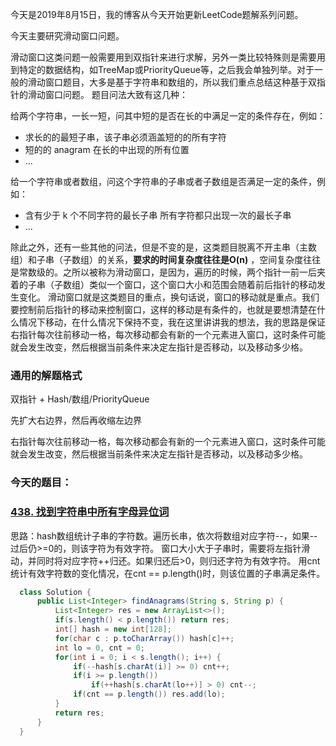 今天是2019年8月15日，我的博客从今天开始更新LeetCode题解系列问题。

今天主要研究滑动窗口问题。

滑动窗口这类问题一般需要用到双指针来进行求解，另外一类比较特殊则是需要用到特定的数据结构，如TreeMap或PriorityQueue等，之后我会单独列举。对于一般的滑动窗口题目，大多是基于字符串和数组的，所以我们重点总结这种基于双指针的滑动窗口问题。
题目问法大致有这几种：

给两个字符串，一长一短，问其中短的是否在长的中满足一定的条件存在，例如：

- 求长的的最短子串，该子串必须涵盖短的的所有字符
- 短的的 anagram 在长的中出现的所有位置
- ...

给一个字符串或者数组，问这个字符串的子串或者子数组是否满足一定的条件，例如：

- 含有少于 k 个不同字符的最长子串
 所有字符都只出现一次的最长子串
- ...

除此之外，还有一些其他的问法，但是不变的是，这类题目脱离不开主串（主数组）和子串（子数组）的关系，**要求的时间复杂度往往是O(n)** ，空间复杂度往往是常数级的。之所以被称为滑动窗口，是因为，遍历的时候，两个指针一前一后夹着的子串（子数组）类似一个窗口，这个窗口大小和范围会随着前后指针的移动发生变化。
滑动窗口就是这类题目的重点，换句话说，窗口的移动就是重点。我们要控制前后指针的移动来控制窗口，这样的移动是有条件的，也就是要想清楚在什么情况下移动，在什么情况下保持不变，我在这里讲讲我的想法，我的思路是保证右指针每次往前移动一格，每次移动都会有新的一个元素进入窗口，这时条件可能就会发生改变，然后根据当前条件来决定左指针是否移动，以及移动多少格。

### 通用的解题格式
双指针 + Hash/数组/PriorityQueue

先扩大右边界，然后再收缩左边界

右指针每次往前移动一格，每次移动都会有新的一个元素进入窗口，这时条件可能就会发生改变，然后根据当前条件来决定左指针是否移动，以及移动多少格。 

### 今天的题目：
### [438. 找到字符串中所有字母异位词](https://leetcode-cn.com/problems/find-all-anagrams-in-a-string/)

思路：hash数组统计子串的字符数。遍历长串，依次将数组对应字符--，如果--过后仍>=0的，则该字符为有效字符。
窗口大小大于子串时，需要将左指针滑动，并同时将对应字符++归还。如果归还后>0，则归还字符为有效字符。
用cnt统计有效字符数的变化情况，在cnt == p.length()时，则该位置的子串满足条件。
 ```Java
   class Solution {
       public List<Integer> findAnagrams(String s, String p) {
           List<Integer> res = new ArrayList<>();
           if(s.length() < p.length()) return res;
           int[] hash = new int[128];
           for(char c : p.toCharArray()) hash[c]++;
           int lo = 0, cnt = 0;
           for(int i = 0; i < s.length(); i++) {
               if(--hash[s.charAt(i)] >= 0) cnt++;
               if(i >= p.length())
                   if(++hash[s.charAt(lo++)] > 0) cnt--;
               if(cnt == p.length()) res.add(lo);
           }
           return res;
       }
   }
   ```
